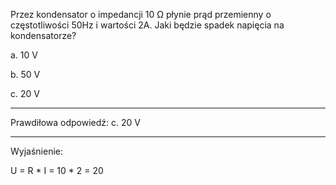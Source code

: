 Przez kondensator o impedancji 10 Ω płynie prąd przemienny o częstotliwości 50Hz i
wartości 2A. Jaki będzie spadek napięcia na kondensatorze?

a. 10 V

b. 50 V

c. 20 V

---

Prawdiłowa odpowiedź: c. 20 V

---

Wyjaśnienie:

U = R * I = 10 * 2 = 20
